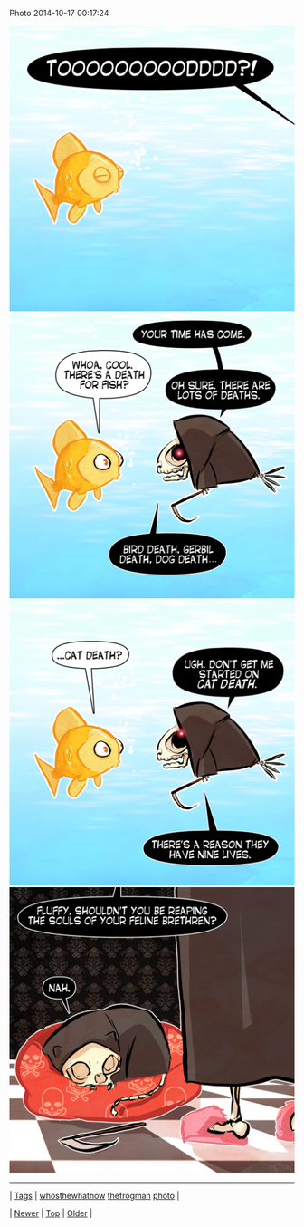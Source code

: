 <!--
title: Photo 2014-10-17 00
date: 2020-06-28T15:27:00.031Z
tags: whosthewhatnow, thefrogman, photo
-->


Photo 2014-10-17 00:17:24

![](100198875464-0.jpg)
![](100198875464-1.jpg)
![](100198875464-2.jpg)
![](100198875464-3.jpg)

<!--BOTTOM-POST-NAVIGATION-->
---

| [Tags](tags.md) | [whosthewhatnow](tag-whosthewhatnow.md) [thefrogman](tag-thefrogman.md) [photo](tag-photo.md) |

| [Newer](100191437094.md) | [Top](index.md) | [Older](100199678024.md) |